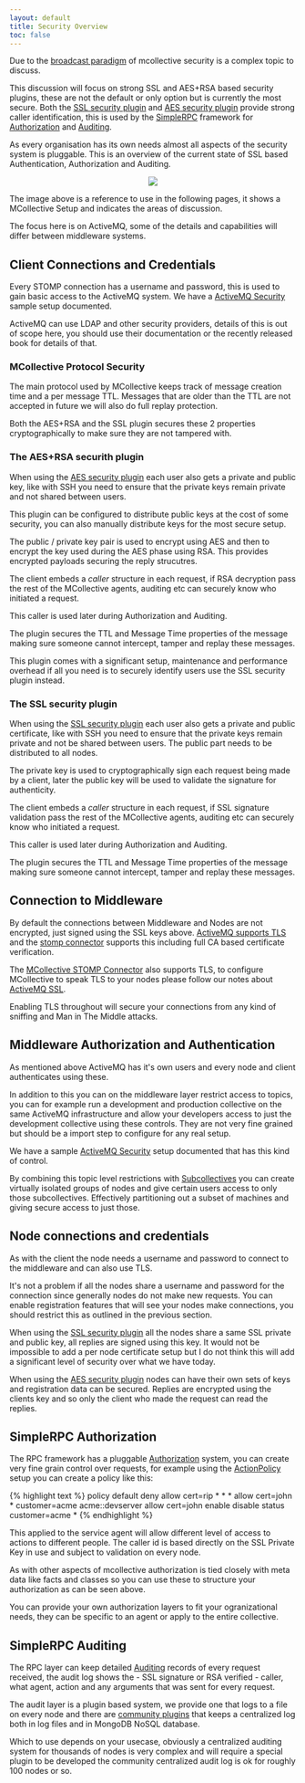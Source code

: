 ```yaml
---
layout: default
title: Security Overview
toc: false
---
```

[broadcast paradigm]: /mcollective/reference/basic/messageflow.html
[SimpleRPC]: /mcollective/simplerpc/
[Authorization]: /mcollective/simplerpc/authorization.html
[Auditing]: /mcollective/simplerpc/auditing.html
[SSL security plugin]: /mcollective/reference/plugins/security_ssl.html
[AES security plugin]: /mcollective/reference/plugins/security_aes.html
[ActiveMQ Security]: /mcollective/reference/integration/activemq_security.html
[ActiveMQ TLS]: http://activemq.apache.org/how-do-i-use-ssl.html
[ActiveMQ SSL]: /mcollective/reference/integration/activemq_ssl.html
[ActiveMQ STOMP]: http://activemq.apache.org/stomp.html
[MCollective STOMP Connector]: /mcollective/reference/plugins/connector_stomp.html
[ActionPolicy]: http://code.google.com/p/mcollective-plugins/wiki/ActionPolicy
[CentralAudit]: http://projects.puppetlabs.com/projects/mcollective-plugins/wiki/AuditCentralRPC
[Subcollectives]: reference/basic/subcollectives.html


Due to the [broadcast paradigm] of mcollective security is a complex topic to
discuss.

This discussion will focus on strong SSL and AES+RSA based security plugins,
these are not the default or only option but is currently the most secure.
Both the [SSL security plugin] and [AES security plugin] provide strong caller
identification, this is used by the [SimpleRPC] framework for [Authorization]
and [Auditing].

As every organisation has its own needs almost all aspects of the security
system is pluggable.  This is an overview of the current state of SSL based
Authentication, Authorization and Auditing.

<center><img src="/mcollective/images/mcollective-aaa.png"></center>

The image above is a reference to use in the following pages, it shows a
MCollective Setup and indicates the areas of discussion.

The focus here is on ActiveMQ, some of the details and capabilities will
differ between middleware systems.

## Client Connections and Credentials

Every STOMP connection has a username and password, this is used to gain basic
access to the ActiveMQ system.  We have a [ActiveMQ Security] sample setup
documented.

ActiveMQ can use LDAP and other security providers, details of this is out of
scope here, you should use their documentation or the recently released book
for details of that.

### MCollective Protocol Security
The main protocol used by MCollective keeps track of message creation time and
a per message TTL.  Messages that are older than the TTL are not accepted in
future we will also do full replay protection.

Both the AES+RSA and the SSL plugin secures these 2 properties cryptographically
to make sure they are not tampered with.

### The AES+RSA securith plugin
When using the [AES security plugin] each user also gets a private and public
key, like with SSH you need to ensure that the private keys remain private
and not shared between users.

This plugin can be configured to distribute public keys at the cost of some
security, you can also manually distribute keys for the most secure setup.

The public / private key pair is used to encrypt using AES and then to encrypt
the key used during the AES phase using RSA.  This provides encrypted payloads
securing the reply strucutres.

The client embeds a _caller_ structure in each request, if RSA decryption
pass the rest of the MCollective agents, auditing etc can securely know who
initiated a request.

This caller is used later during Authorization and Auditing.

The plugin secures the TTL and Message Time properties of the message making sure
someone cannot intercept, tamper and replay these messages.

This plugin comes with a significant setup, maintenance and performance overhead
if all you need is to securely identify users use the SSL security plugin instead.

### The SSL security plugin
When using the [SSL security plugin] each user also gets a private and public
certificate, like with SSH you need to ensure that the private keys remain
private and not be shared between users.  The public part needs to be
distributed to all nodes.

The private key is used to cryptographically sign each request being made by a
client, later the public key will be used to validate the signature for
authenticity.

The client embeds a _caller_ structure in each request, if SSL signature
validation pass the rest of the MCollective agents, auditing etc can securely
know who initiated a request.

This caller is used later during Authorization and Auditing.

The plugin secures the TTL and Message Time properties of the message making sure
someone cannot intercept, tamper and replay these messages.

## Connection to Middleware

By default the connections between Middleware and Nodes are not encrypted, just
signed using the SSL keys above.  [ActiveMQ supports TLS][ActiveMQ TLS] and the
[stomp connector][ActiveMQ STOMP] supports this including full CA based
certificate verification.

The [MCollective STOMP Connector] also supports TLS, to configure MCollective
to speak TLS to your nodes please follow our notes about [ActiveMQ SSL].

Enabling TLS throughout will secure your connections from any kind of sniffing
and Man in The Middle attacks.

## Middleware Authorization and Authentication

As mentioned above ActiveMQ has it's own users and every node and client
authenticates using these.

In addition to this you can on the middleware layer restrict access to topics,
you can for example run a development and production collective on the same
ActiveMQ infrastructure and allow your developers access to just the development
collective using these controls.  They are not very fine grained but should be a
import step to configure for any real setup.

We have a sample [ActiveMQ Security] setup documented that has this kind of
control.

By combining this topic level restrictions with [Subcollectives] you can create
virtually isolated groups of nodes and give certain users access to only those
subcollectives.  Effectively partitioning out a subset of machines and giving
secure access to just those.

## Node connections and credentials

As with the client the node needs a username and password to connect to the
middleware and can also use TLS.

It's not a problem if all the nodes share a username and password for the
connection since generally nodes do not make new requests.  You can enable
registration features that will see your nodes make connections, you should
restrict this as outlined in the previous section.

When using the [SSL security plugin] all the nodes share a same SSL private
and public key, all replies are signed using this key.  It would not be
impossible to add a per node certificate setup but I do not think this will
add a significant level of security over what we have today.

When using the [AES security plugin] nodes can have their own sets of keys
and registration data can be secured.  Replies are encrypted using the clients
key and so only the client who made the request can read the replies.

## SimpleRPC Authorization

The RPC framework has a pluggable [Authorization] system, you can create very
fine grain control over requests, for example using the [ActionPolicy] setup you
can create a policy like this:

{% highlight text %}
policy default deny
allow   cert=rip      *                       *                *
allow   cert=john     *                       customer=acme    acme::devserver
allow   cert=john     enable disable status   customer=acme    *
{% endhighlight %}

This applied to the service agent will allow different level of access to
actions to different people.  The caller id is based directly on the SSL Private
Key in use and subject to validation on every node.

As with other aspects of mcollective authorization is tied closely with meta
data like facts and classes so you can use these to structure your authorization
as can be seen above.

You can provide your own authorization layers to fit your ogranizational needs,
they can be specific to an agent or apply to the entire collective.

## SimpleRPC Auditing

The RPC layer can keep detailed [Auditing] records of every request received,
the audit log shows the - SSL signature or RSA verified - caller, what agent, action
and any arguments that was sent for every request.

The audit layer is a plugin based system, we provide one that logs to a file on
every node and there are [community plugins][CentralAudit] that keeps a centralized
log both in log files and in MongoDB NoSQL database.

Which to use depends on your usecase, obviously a centralized auditing system
for thousands of nodes is very complex and will require a special plugin to be
developed the community centralized audit log is ok for roughly 100 nodes or
so.

